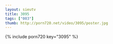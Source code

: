 ```yaml
--- 
layout: sieutv
title: 3095
tags: ["003"]
thumb: http://porn720.net/video/3095/poster.jpg
---
```

{% include porn720 key="3095" %} 
